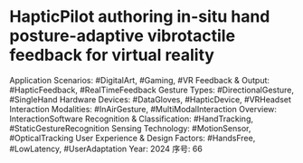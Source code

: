 # HapticPilot authoring in-situ hand posture-adaptive vibrotactile feedback for virtual reality

Application Scenarios: #DigitalArt, #Gaming, #VR
Feedback & Output: #HapticFeedback, #RealTimeFeedback
Gesture Types: #DirectionalGesture, #SingleHand
Hardware Devices: #DataGloves, #HapticDevice, #VRHeadset
Interaction Modalities: #InAirGesture, #MultiModalInteraction
Overview: InteractionSoftware
Recognition & Classification: #HandTracking, #StaticGestureRecognition
Sensing Technology: #MotionSensor, #OpticalTracking
User Experience & Design Factors: #HandsFree, #LowLatency, #UserAdaptation
Year: 2024
序号: 66